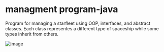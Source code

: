# managment program-java
Program for managing a starfleet using OOP, interfaces, and abstract classes.
Each class representes a different type of spaceship while some types inherit from others.

![image](https://github.com/AyalaKoslowsky/Managment-program-for-a-starfleet/assets/105251129/579c2ea2-234a-4bce-a0b8-b24263189d3e)
